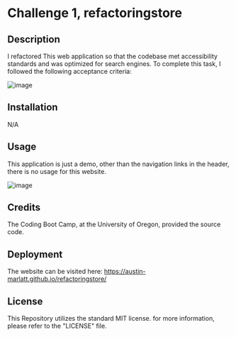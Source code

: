 # Challenge 1, refactoringstore

## Description

I refactored This web application so that the codebase met accessibility standards and was optimized for search engines.
To complete this task, I followed the following acceptance criteria:

![image](https://github.com/Austin-Marlatt/refactoringstore/assets/148661094/ed381722-35fb-441b-9e0e-d3d07f5be970)

## Installation

N/A

## Usage

This application is just a demo, other than the navigation links in the header, there is no usage for this website.

![image](https://github.com/Austin-Marlatt/refactoringstore/assets/148661094/31b3c02c-ab30-4fcc-bc42-848ff55c718b)

## Credits

The Coding Boot Camp, at the University of Oregon, provided the source code.

## Deployment

The website can be visited here: https://austin-marlatt.github.io/refactoringstore/

## License

This Repository utilizes the standard MIT license.
for more information, please refer to the "LICENSE" file.
